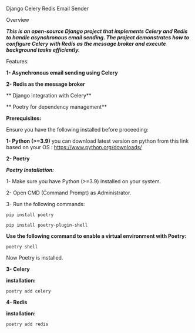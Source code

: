 Django Celery Redis Email Sender

Overview

***This is an open-source Django project that implements Celery and Redis to handle asynchronous email sending. The project demonstrates how to configure Celery with Redis as the message broker and execute background tasks efficiently.***

Features:

**1- Asynchronous email sending using Celery**

**2- Redis as the message broker**

** Django integration with Celery**

** Poetry for dependency management**

**Prerequisites:**

Ensure you have the following installed before proceeding:

**1- Python (>=3.9)** 
 you can download latest version on python from this link based on your OS : https://www.python.org/downloads/

 **2- Poetry**

***Poetry Installation:***

1- Make sure you have Python (>=3.9) installed on your system.

2- Open CMD (Command Prompt) as Administrator.

3- Run the following commands:

```pip install poetry ```

```pip install poetry-plugin-shell```

**Use the following command to enable a virtual environment with Poetry:**

```poetry shell```

Now Poetry is installed.

**3- Celery**

**installation:**

```poetry add celery```

**4- Redis**

**installation:**

```poetry add redis```




    

